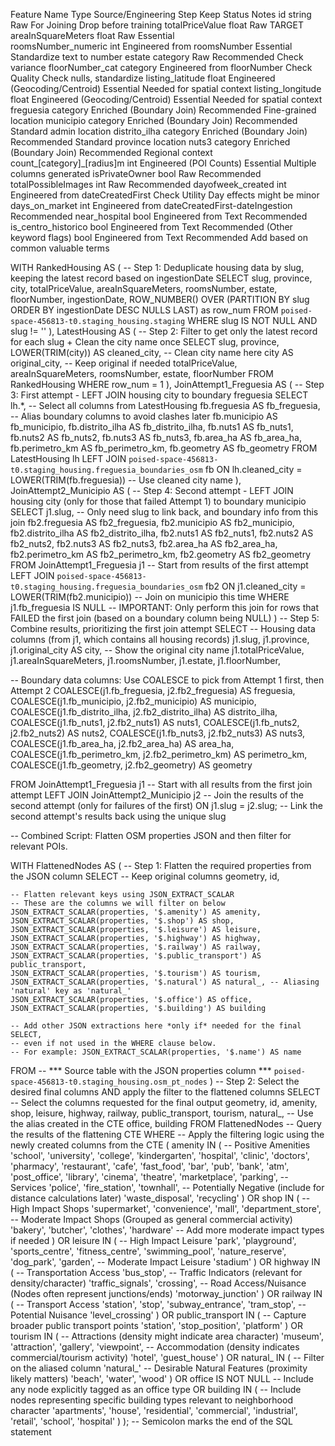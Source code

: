 Feature Name	Type	Source/Engineering Step	Keep Status	Notes
id	string	Raw	For Joining	Drop before training
totalPriceValue	float	Raw	TARGET	
areaInSquareMeters	float	Raw	Essential	
roomsNumber_numeric	int	Engineered from roomsNumber	Essential	Standardize text to number
estate	category	Raw	Recommended	Check variance
floorNumber_cat	category	Engineered from floorNumber	Check Quality	Check nulls, standardize
listing_latitude	float	Engineered (Geocoding/Centroid)	Essential	Needed for spatial context
listing_longitude	float	Engineered (Geocoding/Centroid)	Essential	Needed for spatial context
freguesia	category	Enriched (Boundary Join)	Recommended	Fine-grained location
municipio	category	Enriched (Boundary Join)	Recommended	Standard admin location
distrito_ilha	category	Enriched (Boundary Join)	Recommended	Standard province location
nuts3	category	Enriched (Boundary Join)	Recommended	Regional context
count_[category]_[radius]m	int	Engineered (POI Counts)	Essential	Multiple columns generated
isPrivateOwner	bool	Raw	Recommended	
totalPossibleImages	int	Raw	Recommended	
dayofweek_created	int	Engineered from dateCreatedFirst	Check Utility	Day effects might be minor
days_on_market	int	Engineered from dateCreatedFirst-dateIngestion	Recommended	
near_hospital	bool	Engineered from Text	Recommended	
is_centro_historico	bool	Engineered from Text	Recommended	
(Other keyword flags)	bool	Engineered from Text	Recommended	Add based on common valuable terms


WITH RankedHousing AS (
  -- Step 1: Deduplicate housing data by slug, keeping the latest record based on ingestionDate
  SELECT
    slug, province, city, totalPriceValue, areaInSquareMeters, roomsNumber, estate, floorNumber, ingestionDate,
    ROW_NUMBER() OVER (PARTITION BY slug ORDER BY ingestionDate DESC NULLS LAST) as row_num
  FROM
    `poised-space-456813-t0.staging_housing.staging`
  WHERE
    slug IS NOT NULL AND slug != ''
),
LatestHousing AS (
  -- Step 2: Filter to get only the latest record for each slug + Clean the city name once
  SELECT
    slug, province, LOWER(TRIM(city)) AS cleaned_city, -- Clean city name here
    city AS original_city, -- Keep original if needed
    totalPriceValue, areaInSquareMeters, roomsNumber, estate, floorNumber
  FROM RankedHousing
  WHERE row_num = 1
),
JoinAttempt1_Freguesia AS (
  -- Step 3: First attempt - LEFT JOIN housing city to boundary freguesia
  SELECT
    lh.*, -- Select all columns from LatestHousing
    fb.freguesia AS fb_freguesia, -- Alias boundary columns to avoid clashes later
    fb.municipio AS fb_municipio,
    fb.distrito_ilha AS fb_distrito_ilha,
    fb.nuts1 AS fb_nuts1,
    fb.nuts2 AS fb_nuts2,
    fb.nuts3 AS fb_nuts3,
    fb.area_ha AS fb_area_ha,
    fb.perimetro_km AS fb_perimetro_km,
    fb.geometry AS fb_geometry
  FROM
    LatestHousing lh
  LEFT JOIN
    `poised-space-456813-t0.staging_housing.freguesia_boundaries_osm` fb
  ON
    lh.cleaned_city = LOWER(TRIM(fb.freguesia)) -- Use cleaned city name
),
JoinAttempt2_Municipio AS (
  -- Step 4: Second attempt - LEFT JOIN housing city (only for those that failed Attempt 1) to boundary municipio
  SELECT
    j1.slug, -- Only need slug to link back, and boundary info from this join
    fb2.freguesia AS fb2_freguesia,
    fb2.municipio AS fb2_municipio,
    fb2.distrito_ilha AS fb2_distrito_ilha,
    fb2.nuts1 AS fb2_nuts1,
    fb2.nuts2 AS fb2_nuts2,
    fb2.nuts3 AS fb2_nuts3,
    fb2.area_ha AS fb2_area_ha,
    fb2.perimetro_km AS fb2_perimetro_km,
    fb2.geometry AS fb2_geometry
  FROM
    JoinAttempt1_Freguesia j1 -- Start from results of the first attempt
  LEFT JOIN
     `poised-space-456813-t0.staging_housing.freguesia_boundaries_osm` fb2
  ON
    j1.cleaned_city = LOWER(TRIM(fb2.municipio)) -- Join on municipio this time
  WHERE
    j1.fb_freguesia IS NULL -- IMPORTANT: Only perform this join for rows that FAILED the first join (based on a boundary column being NULL)
)
-- Step 5: Combine results, prioritizing the first join attempt
SELECT
  -- Housing data columns (from j1, which contains all housing records)
  j1.slug,
  j1.province,
  j1.original_city AS city, -- Show the original city name
  j1.totalPriceValue,
  j1.areaInSquareMeters,
  j1.roomsNumber,
  j1.estate,
  j1.floorNumber,

  -- Boundary data columns: Use COALESCE to pick from Attempt 1 first, then Attempt 2
  COALESCE(j1.fb_freguesia, j2.fb2_freguesia) AS freguesia,
  COALESCE(j1.fb_municipio, j2.fb2_municipio) AS municipio,
  COALESCE(j1.fb_distrito_ilha, j2.fb2_distrito_ilha) AS distrito_ilha,
  COALESCE(j1.fb_nuts1, j2.fb2_nuts1) AS nuts1,
  COALESCE(j1.fb_nuts2, j2.fb2_nuts2) AS nuts2,
  COALESCE(j1.fb_nuts3, j2.fb2_nuts3) AS nuts3,
  COALESCE(j1.fb_area_ha, j2.fb2_area_ha) AS area_ha,
  COALESCE(j1.fb_perimetro_km, j2.fb2_perimetro_km) AS perimetro_km,
  COALESCE(j1.fb_geometry, j2.fb2_geometry) AS geometry

FROM
  JoinAttempt1_Freguesia j1 -- Start with all results from the first join attempt
LEFT JOIN
  JoinAttempt2_Municipio j2 -- Join the results of the second attempt (only for failures of the first)
ON
  j1.slug = j2.slug; -- Link the second attempt's results back using the unique slug


-- Combined Script: Flatten OSM properties JSON and then filter for relevant POIs.

WITH FlattenedNodes AS (
  -- Step 1: Flatten the required properties from the JSON column
  SELECT
    -- Keep original columns
    geometry,
    id,

    -- Flatten relevant keys using JSON_EXTRACT_SCALAR
    -- These are the columns we will filter on below
    JSON_EXTRACT_SCALAR(properties, '$.amenity') AS amenity,
    JSON_EXTRACT_SCALAR(properties, '$.shop') AS shop,
    JSON_EXTRACT_SCALAR(properties, '$.leisure') AS leisure,
    JSON_EXTRACT_SCALAR(properties, '$.highway') AS highway,
    JSON_EXTRACT_SCALAR(properties, '$.railway') AS railway,
    JSON_EXTRACT_SCALAR(properties, '$.public_transport') AS public_transport,
    JSON_EXTRACT_SCALAR(properties, '$.tourism') AS tourism,
    JSON_EXTRACT_SCALAR(properties, '$.natural') AS natural_, -- Aliasing 'natural' key as 'natural_'
    JSON_EXTRACT_SCALAR(properties, '$.office') AS office,
    JSON_EXTRACT_SCALAR(properties, '$.building') AS building

    -- Add other JSON extractions here *only if* needed for the final SELECT,
    -- even if not used in the WHERE clause below.
    -- For example: JSON_EXTRACT_SCALAR(properties, '$.name') AS name

  FROM
    -- *** Source table with the JSON properties column ***
    `poised-space-456813-t0.staging_housing.osm_pt_nodes`
)
-- Step 2: Select the desired final columns AND apply the filter to the flattened columns
SELECT
  -- Select the columns requested for the final output
  geometry,
  id,
  amenity,
  shop,
  leisure,
  highway,
  railway,
  public_transport,
  tourism,
  natural_, -- Use the alias created in the CTE
  office,
  building
FROM
  FlattenedNodes -- Query the results of the flattening CTE
WHERE
  -- Apply the filtering logic using the newly created columns from the CTE
  (
    amenity IN (
      -- Positive Amenities
      'school', 'university', 'college', 'kindergarten', 'hospital', 'clinic', 'doctors', 'pharmacy',
      'restaurant', 'cafe', 'fast_food', 'bar', 'pub', 'bank', 'atm', 'post_office', 'library',
      'cinema', 'theatre', 'marketplace', 'parking',
      -- Services
      'police', 'fire_station', 'townhall',
      -- Potentially Negative (include for distance calculations later)
      'waste_disposal', 'recycling'
    )
    OR shop IN (
      -- High Impact Shops
      'supermarket', 'convenience', 'mall', 'department_store',
      -- Moderate Impact Shops (Grouped as general commercial activity)
      'bakery', 'butcher', 'clothes', 'hardware'
      -- Add more moderate impact types if needed
    )
    OR leisure IN (
       -- High Impact Leisure
      'park', 'playground', 'sports_centre', 'fitness_centre', 'swimming_pool', 'nature_reserve',
      'dog_park', 'garden',
      -- Moderate Impact Leisure
      'stadium'
    )
    OR highway IN (
      -- Transportation Access
      'bus_stop',
      -- Traffic Indicators (relevant for density/character)
      'traffic_signals', 'crossing',
      -- Road Access/Nuisance (Nodes often represent junctions/ends)
      'motorway_junction'
    )
    OR railway IN (
      -- Transport Access
      'station', 'stop', 'subway_entrance', 'tram_stop',
      -- Potential Nuisance
      'level_crossing'
    )
    OR public_transport IN ( -- Capture broader public transport points
      'station', 'stop_position', 'platform'
    )
    OR tourism IN (
      -- Attractions (density might indicate area character)
      'museum', 'attraction', 'gallery', 'viewpoint',
      -- Accommodation (density indicates commercial/tourism activity)
      'hotel', 'guest_house'
    )
    OR natural_ IN ( -- Filter on the aliased column 'natural_'
      -- Desirable Natural Features (proximity likely matters)
      'beach', 'water', 'wood'
    )
    OR office IS NOT NULL -- Include any node explicitly tagged as an office type
    OR building IN ( -- Include nodes representing specific building types relevant to neighborhood character
       'apartments', 'house', 'residential', 'commercial', 'industrial', 'retail', 'school', 'hospital'
    )
  ); -- Semicolon marks the end of the SQL statement